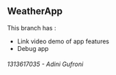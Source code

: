 ## WeatherApp
This branch has :
- Link video demo of app features
- Debug app

###### 1313617035 - Adini Gufroni
